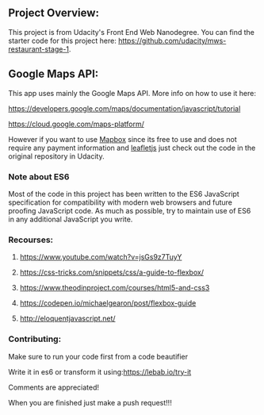 ## Project Overview:
This project is from Udacity's Front End Web Nanodegree. You can find the starter code for this project here:
https://github.com/udacity/mws-restaurant-stage-1.

## Google Maps API:
This app uses mainly the Google Maps API.
More info on how to use it here:

https://developers.google.com/maps/documentation/javascript/tutorial

https://cloud.google.com/maps-platform/

However if you want to use [Mapbox](https://www.mapbox.com/) 
since its free to use and does not require any payment information and 
[leafletjs](https://leafletjs.com/) 
just check out the code in the original repository in Udacity.

### Note about ES6

Most of the code in this project has been written to the ES6 JavaScript specification for compatibility with modern web browsers and future proofing JavaScript code. As much as possible, try to maintain use of ES6 in any additional JavaScript you write.

### Recourses:

1) https://www.youtube.com/watch?v=jsGs9z7TuyY

2) https://css-tricks.com/snippets/css/a-guide-to-flexbox/

3) https://www.theodinproject.com/courses/html5-and-css3

4) https://codepen.io/michaelgearon/post/flexbox-guide

5) http://eloquentjavascript.net/

### Contributing:

Make sure to run your code first from a code beautifier

Write it in es6 or transform it using:https://lebab.io/try-it

Comments are appreciated!

When you are finished just make a push request!!!


